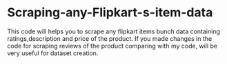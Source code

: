 # Scraping-any-Flipkart-s-item-data
This code will helps you to scrape any flipkart items bunch data containing ratings,description and price of the product.
If you made changes in the code for scraping reviews of the product comparing with my code, will be very useful for dataset creation.
